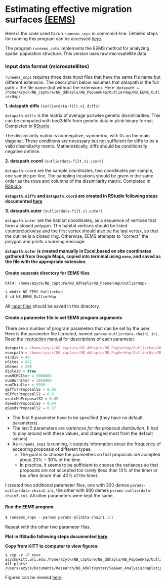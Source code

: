 # Estimating effective migration surfaces [(EEMS)](https://github.com/dipetkov/eems)

Here is the code used to run `runeems_snps` in command-line. Detailed steps for running this program can be accessed [here](https://github.com/dipetkov/eems/tree/master/runeems_snps).

The program `runeems_sats` implements the EEMS method for analyzing spatial population structure. This version uses raw microsatellite data.

### Input data format (microsatellites)
`runeems_snps` requires three data input files that have the same file name but different extension. The description below assumes that datapath is the full path + the file name (but without the extension). Here: `datapath = /home/azyck/NB_capture/NB_ddhaplo/NB_PopGenHap/OutlierHap/NB_EEMS_OutlierHap/`

__1. datapath.diffs__ `(outlierdata-filt.v1.diffs)`

`datapath.diffs` is the matrix of average pairwise genetic dissimilarities. This can be computed with bed2diffs from genetic data in plink binary format. Completed in [RStudio](https://github.com/amyzyck/EecSeq_NB_EasternOyster/tree/master/Analysis/PopGen_SeaGen_Analyses/EEMS/NB_EEMS_Input_Output.Rmd).

The dissimilarity matrix is nonnegative, symmetric, with 0s on the main diagonal. These conditions are necessary but not sufficient for diffs to be a valid dissimilarity matrix. Mathematically, diffs should be conditionally negative definite.

__2. datapath.coord__ `(outlierdata-filt.v1.coord)`

`datapath.coord` are the sample coordinates, two coordinates per sample, one sample per line. The sampling locations should be given in the same order as the rows and columns of the dissimilarity matrix. Completed in [RStudio](https://github.com/amyzyck/EecSeq_NB_EasternOyster/tree/master/Analysis/PopGen_SeaGen_Analyses/EEMS/NB_EEMS_Input_Output.Rmd).

**`datapath.diffs` and `datapath.coord` are created in RStudio following steps documented [here]()**

__3. datapath.outer__ `(outlierdata-filt.v1.outer)`

`datapath.outer` are the habitat coordinates, as a sequence of vertices that form a closed polygon. The habitat vertices should be listed counterclockwise and the first vertex should also be the last vertex, so that the outline is a closed ring. Otherwise, EEMS attempts to "correct" the polygon and prints a warning message.

**`datapath.outer` is created manually in Excel,based on site coordinates gathered from Google Maps, copied into terminal using `nano`, and saved as the file with the appropriate extension.**


#### Create separate directory for EEMS files

`PATH: /home/azyck/NB_capture/NB_ddhaplo/NB_PopGenHap/OutlierHap/`

```javascript
$ mkdir NB_EEMS_OutlierHap
$ cd NB_EEMS_OutlierHap
```

All [input files](https://github.com/amyzyck/EecSeq_NB_EasternOyster/tree/master/Analysis/PopGen_SeaGen_Analyses/EEMS/input_files/HapMasked_Outlier) should be saved in this directory.

#### Create a parameter file to set EEMS program arguments
There are a number of program parameters that can be set by the user. Here is the parameter file I created, named `params-outlierdata-chain1.ini`. Read the [instruction manual](https://github.com/dipetkov/eems/blob/master/Documentation/EEMS-doc.pdf) for descriptions of each parameter.
```javascript
datapath = /home/azyck/NB_capture/NB_ddhaplo/NB_PopGenHap/OutlierHap/NB_EEMS_OutlierHap/outlierdata-filt.v1
mcmcpath = /home/azyck/NB_capture/NB_ddhaplo/NB_PopGenHap/OutlierHap/NB_EEMS_OutlierHap/outlierdata-D200-chain1
nIndiv = 40
nSites = 841
nDemes = 200
diploid = true
numMCMCIter = 5000000
numBurnIter = 1000000
numThinIter = 9999
qEffctProposalS2 = 0.05
mEffctProposalS2 = 6.0
mrateMuProposalS2 = 0.05
mSeedsProposalS2 = 0.04
qSeedsProposalS2 = 0.07
```
- The first 9 parameter have to be specified (they have no default parameters).
- The last 5 parameters are *variances for the proposal distribution*. (I had to play around with these values, and changed most from the default values)
- As `runeems_snps` is running, it outputs information about the frequency of accepting proposals of different types.
  - The goal is to choose the parameters so that proposals are accepted about 20% − 30% of the time.
  - In practice, it seems to be sufficient to choose the variances so that proposals are not accepted too rarely (less than 10% of the time) or
too often (more than 40% of the time).

I created two additional parameter files, one with 300 demes `params-outlierdata-chain2.ini`, the other with 600 demes `params-outlierdata-chain3.ini`. All other parameters were kept the same.

#### Run the EEMS program
```javascript
$ runeems_snps --params params-alldata-chain1.ini
```
Repeat with the other two parameter files.

**Plot in RStudio following steps documented [here](https://github.com/amyzyck/EecSeq_NB_EasternOyster/tree/master/Analysis/PopGen_SeaGen_Analyses/EEMS/NB_EEMS_Input_Output.Rmd).**

**Copy from KITT to computer to view figures:**

```
$ scp -r -P xxxx azyck@kitt.uri.edu:/home/azyck/NB_capture/NB_ddhaplo/NB_PopGenHap/OutlierHap/NB_EEMS_OutlierHap/outlierdata-All-plots* /Users/azyck/Documents/Research/NB_AdultOyster/SeaGen_Analysis/Haplotig_Masked/OutlierSNPS/EEMS/
```

Figures can be viewed [here](https://github.com/amyzyck/EecSeq_NB_EasternOyster/tree/master/Output/EEMS/HapMasked_Outlier).

